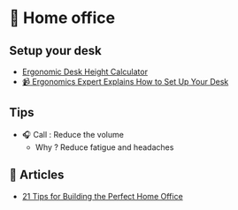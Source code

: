 # 🏡 Home office

## Setup your desk

- [Ergonomic Desk Height Calculator](http://www.ergotron.com/tools/workspace-planner)
- [📹 Ergonomics Expert Explains How to Set Up Your Desk](https://youtu.be/F8_ME4VwTiw)

## Tips

- 🎧 Call : Reduce the volume
  - Why ? Reduce fatigue and headaches

## 📄 Articles

- [21 Tips for Building the Perfect Home Office](https://www.ecwid.com/blog/16-tips-for-building-the-perfect-home-office.html)
